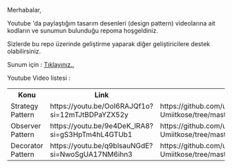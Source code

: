 Merhabalar,

Youtube 'da paylaştığım tasarım desenleri (design pattern) videolarına ait kodların ve sunumun bulunduğu repoma hoşgeldiniz.

Sizlerde bu repo üzerinde geliştirme yaparak diğer geliştiricilere destek olabilirsiniz.

Sunum için : <a href="https://github.com/umiitkose/DesignPattern-Umiitkose/blob/master/Tasar%C4%B1mdesenleri.pptx" target="_blank">Tıklayınız..</a>

Youtube Video listesi :

<html>
  <head>
  </head>
  <body>
    <table>
      <tr>
        <th>Konu</th>
        <th>Link</th>
        <th>Slayt Adresi</th>
      </tr>
       <tr>
        <td>Strategy Pattern</td>
        <td>https://youtu.be/OoI6RAJQf1o?si=12mTJtBDPaYZX52y</td>
        <td>https://github.com/umiitkose/DesignPattern-Umiitkose/tree/master/src/main/java/com/umiitkose/behavioral/strategy</td>
      </tr>
      <tr>
        <td>Observer Pattern</td>
        <td>https://youtu.be/9e4DeK_lRA8?si=gS3HpTm4hL4GTUb1</td>
        <td>https://github.com/umiitkose/DesignPattern-Umiitkose/tree/master/src/main/java/com/umiitkose/behavioral/observer</td>
      </tr>
      <tr>
        <td>Decorator Pattern</td>
        <td>https://youtu.be/q9blsauNGdE?si=NwoSgUA17NM6ihn3</td>
        <td>https://github.com/umiitkose/DesignPattern-Umiitkose/tree/master/src/main/java/com/umiitkose/structural/decorator</td>
      </tr>
    </table>
  </body>
</html>

